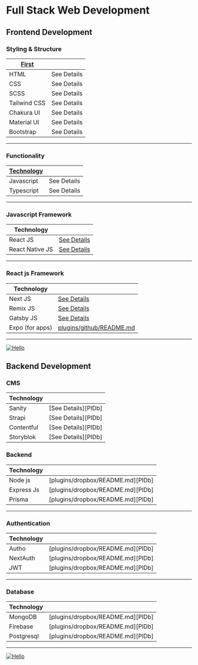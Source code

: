 # Full Stack Web Development

## Frontend Development

### Styling & Structure

| [First](https://github.com/legendtemplate/roadmap-template/tree/main/First) |                                       |
| --------------------------------------------------------------------------- | ------------------------------------- |
| HTML                                                                        | See Details    |
| CSS                                                                         | See Details    |
| SCSS                                                                        | See Details    |
| Tailwind CSS                                                                | See Details    |
| Chakura UI                                                                  | See Details    |
| Material UI                                                                 | See Details    |
| Bootstrap                                                                   | See Details    |

---

### Functionality

| [Technology](https://github.com/legendtemplate/roadmap-template/tree/main/Second) |                                   |
| --------------------------------------------------------------------------------- | --------------------------------- |
| Javascript                                                                        | See Details|
| Typescript                                                                        | See Details  |

---

### Javascript Framework

| Technology          |                                                                                       |
| ------------------- | ------------------------------------------------------------------------------------- |
| React JS        | [See Details](https://github.com/legendtemplate/roadmap-template/tree/main/react)     |
| React Native JS | [See Details](https://github.com/legendtemplate/roadmap-template/tree/main/react/app) |

---

### React js Framework

| Technology  |                                   |
| --------------- | --------------------------------- |
| Next JS         | [See Details](https://github.com/legendtemplate/roadmap-template/tree/main/react/framework/nextjs) |
| Remix JS        | [See Details](https://github.com/legendtemplate/roadmap-template/tree/main/react/framework/remixjs) |
| Gatsby JS       | [See Details](https://github.com/legendtemplate/roadmap-template/tree/main/react/framework/gatsbyjs) |
| Expo (for apps) | [plugins/github/README.md](https://github.com/legendtemplate/roadmap-template/tree/main/react/framework/expo)  |

---

[![Hello](https://dashdevs.com/top-frontend-technologies-2022-desktop_1046447266366100626_hub0fa8df50bd0eae2c13e3515ce6273ca_0_1176x0_resize_q85_h2_box.webp)](https://nodesource.com/products/nsolid)

## Backend Development

### CMS

| Technology |                                   |
| ---------- | --------------------------------- |
| Sanity     | [See Details][PlDb] |
| Strapi     | [See Details][PlDb] |
| Contentful | [See Details][PlDb] |
| Storyblok  | [See Details][PlDb] |

### Backend

| Technology |                                   |
| ---------- | --------------------------------- |
| Node js    | [plugins/dropbox/README.md][PlDb] |
| Express Js | [plugins/dropbox/README.md][PlDb] |
| Prisma     | [plugins/dropbox/README.md][PlDb] |

---

### Authentication

| Technology |                                   |
| ---------- | --------------------------------- |
| Autho      | [plugins/dropbox/README.md][PlDb] |
| NextAuth   | [plugins/dropbox/README.md][PlDb] |
| JWT        | [plugins/dropbox/README.md][PlDb] |

---

### Database

| Technology |                                   |
| ---------- | --------------------------------- |
| MongoDB    | [plugins/dropbox/README.md][PlDb] |
| Firebase   | [plugins/dropbox/README.md][PlDb] |
| Postgresql | [plugins/dropbox/README.md][PlDb] |

---

[![Hello](https://cdn.hashnode.com/res/hashnode/image/upload/v1683963073446/b6da9f72-e6dc-465e-baa1-bf9520edd38c.png)](https://nodesource.com/products/nsolid)
